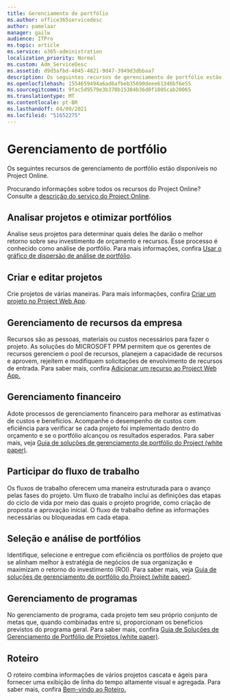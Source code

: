 ```yaml
---
title: Gerenciamento de portfólio
ms.author: office365servicedesc
author: pamelaar
manager: gailw
audience: ITPro
ms.topic: article
ms.service: o365-administration
localization_priority: Normal
ms.custom: Adm_ServiceDesc
ms.assetid: d9d5afbd-4045-4821-9d47-3949d3dbbaa7
description: Os seguintes recursos de gerenciamento de portfólio estão disponíveis no Project Online.
ms.openlocfilehash: 1554659494a6ad6afbeb35690deee61346bf6e55
ms.sourcegitcommit: 9fac5d9579e3b370b15384b36d0f1805cab20065
ms.translationtype: MT
ms.contentlocale: pt-BR
ms.lasthandoff: 04/09/2021
ms.locfileid: "51652275"
---
```

# <a name="portfolio-management"></a>Gerenciamento de portfólio

Os seguintes recursos de gerenciamento de portfólio estão disponíveis no Project Online.
  
Procurando informações sobre todos os recursos do Project Online? Consulte a [descrição do serviço do Project Online](project-online-service-description.md).
  
## <a name="analyze-projects-and-optimize-portfolio"></a>Analisar projetos e otimizar portfólios

Analise seus projetos para determinar quais deles lhe darão o melhor retorno sobre seu investimento de orçamento e recursos. Esse processo é conhecido como análise de portfólio. Para mais informações, confira [Usar o gráfico de dispersão de análise de portfólio](https://go.microsoft.com/fwlink/?LinkID=823665&amp;clcid=0x409).
  
## <a name="create-and-edit-projects"></a>Criar e editar projetos

Crie projetos de várias maneiras. Para mais informações, confira [Criar um projeto no Project Web App](https://go.microsoft.com/fwlink/?LinkID=746895&amp;clcid=0x409).
  
## <a name="enterprise-resource-management"></a>Gerenciamento de recursos da empresa

Recursos são as pessoas, materiais ou custos necessários para fazer o projeto. As soluções do MICROSOFT PPM permitem que os gerentes de recursos gerenciem o pool de recursos, planejem a capacidade de recursos e aprovem, rejeitem e modifiquem solicitações de envolvimento de recursos de entrada. Para saber mais, confira [Adicionar um recurso ao Project Web App.](https://go.microsoft.com/fwlink/p/?LinkId=271320)
  
## <a name="financial-management"></a>Gerenciamento financeiro

Adote processos de gerenciamento financeiro para melhorar as estimativas de custos e benefícios. Acompanhe o desempenho de custos com eficiência para verificar se cada projeto foi implementado dentro do orçamento e se o portfólio alcançou os resultados esperados. Para saber mais, veja [Guia de soluções de gerenciamento de portfólio do Project (white paper)](/project/project-server-2013-and-2016).
  
## <a name="participate-in-workflow"></a>Participar do fluxo de trabalho

Os fluxos de trabalho oferecem uma maneira estruturada para o avanço pelas fases do projeto. Um fluxo de trabalho inclui as definições das etapas do ciclo de vida por meio das quais o projeto progride, como criação de proposta e aprovação inicial. O fluxo de trabalho define as informações necessárias ou bloqueadas em cada etapa.
  
## <a name="portfolio-analytics-and-selection"></a>Seleção e análise de portfólios

Identifique, selecione e entregue com eficiência os portfólios de projeto que se alinham melhor à estratégia de negócios de sua organização e maximizam o retorno do investimento (ROI). Para saber mais, veja [Guia de soluções de gerenciamento de portfólio do Project (white paper)](/project/project-server-2013-and-2016).
  
## <a name="program-management"></a>Gerenciamento de programas

No gerenciamento de programa, cada projeto tem seu próprio conjunto de metas que, quando combinadas entre si, proporcionam os benefícios previstos do programa geral. Para saber mais, confira [Guia de Soluções de Gerenciamento de Portfólio de Projetos (white paper)](/project/project-server-2013-and-2016).
  
## <a name="roadmap"></a>Roteiro

O roteiro combina informações de vários projetos cascata e ágeis para fornecer uma exibição de linha do tempo altamente visual e agregada. Para saber mais, confira [Bem-vindo ao Roteiro.](https://support.office.com/article/video-welcome-to-roadmap-57764149-51b8-468f-a50d-9ea6a4fd835a)